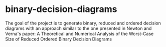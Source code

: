 # binary-decision-diagrams
The goal of the project is to generate binary, reduced and ordered decision diagrams with an approach similar to the one presented in Newton and Verna's paper: A Theoretical and Numerical Analysis of the Worst-Case Size of Reduced Ordered Binary Decision Diagrams
